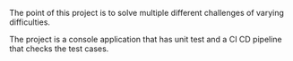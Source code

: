 The point of this project is to solve multiple different challenges of varying difficulties.

The project is a console application that has unit test and a CI CD pipeline that checks the test cases.
